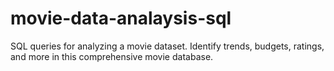 # movie-data-analaysis-sql
SQL queries for analyzing a movie dataset. Identify trends, budgets, ratings, and more in this comprehensive movie database. 
